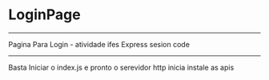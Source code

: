 # LoginPage
<hr>
Pagina Para Login - atividade ifes Express sesion code
<hr>
Basta Iniciar o index.js e pronto o serevidor http inicia 
instale as apis 
